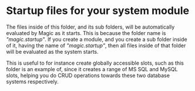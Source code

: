 
# Startup files for your system module

The files inside of this folder, and its sub folders, will be automatically evaluated by
Magic as it starts. This is because the folder name is _"magic.startup"_. If you create a
module, and you create a sub folder inside of it, having the name of _"magic.startup"_,
then all files inside of that folder will be evaluated as the system starts.

This is useful to for instance create globally accessible slots, such as this folder is
an example of, since it creates a range of MS SQL and MySQL slots, helping you do CRUD
operations towards these two database systems respectively.
